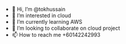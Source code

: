 - 👋 Hi, I’m @tokhussain
- 👀 I’m interested in cloud
- 🌱 I’m currently learning AWS
- 💞️ I’m looking to collaborate on cloud project
- 📫 How to reach me +60142242993

<!---
tokhussain/tokhussain is a ✨ special ✨ repository because its `README.md` (this file) appears on your GitHub profile.
You can click the Preview link to take a look at your changes.
--->
